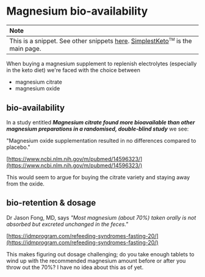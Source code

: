 # Magnesium bio-availability

| Note |
| :--- |
| This is a snippet. See other snippets [here](https://github.com/mickeys/lose-weight-keto/tree/master/snippets). [SimplestKeto](https://github.com/mickeys/lose-weight-keto/blob/master/simplest-keto-how-to-start.md)<sup><font size="-2">TM</font></sup> is the main page. |

When buying a magnesium supplement to replenish electrolytes (especially in the keto diet) we're faced with the choice between

* magnesium citrate
* magnesium oxide

## bio-availability

In a study entitled _**Magnesium citrate found more bioavailable than other magnesium preparations in a randomised, double-blind study**_ we see:

"Magnesium oxide supplementation resulted in no differences compared to placebo."

[https://www.ncbi.nlm.nih.gov/m/pubmed/14596323/](https://www.ncbi.nlm.nih.gov/m/pubmed/14596323/)

This would seem to argue for buying the citrate variety and staying away from the oxide.

## bio-retention & dosage

Dr Jason Fong, MD, says _"Most magnesium (about 70%) taken orally is not absorbed but excreted unchanged in the feces."_

[https://idmprogram.com/refeeding-syndromes-fasting-20/](https://idmprogram.com/refeeding-syndromes-fasting-20/)

This makes figuring out dosage challenging; do you take enough tablets to wind up with the recommended magnesium amount before or after you throw out the 70%? I have no idea about this as of yet.